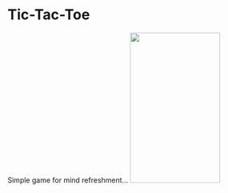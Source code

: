 # Tic-Tac-Toe
Simple game for mind refreshment...
<img src="https://user-images.githubusercontent.com/17966527/125246555-8f1d2a80-e30f-11eb-936c-2cf64f77e027.jpg" width="180" height="300">
